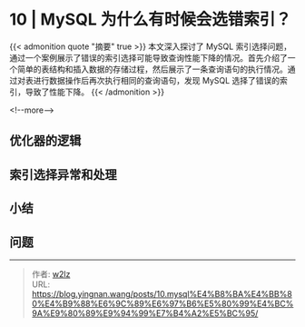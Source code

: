 # 10 | MySQL 为什么有时候会选错索引？


{{&lt; admonition quote &#34;摘要&#34; true &gt;}}
本文深入探讨了 MySQL 索引选择问题，通过一个案例展示了错误的索引选择可能导致查询性能下降的情况。首先介绍了一个简单的表结构和插入数据的存储过程，然后展示了一条查询语句的执行情况。通过对表进行数据操作后再次执行相同的查询语句，发现 MySQL 选择了错误的索引，导致了性能下降。
{{&lt; /admonition &gt;}}

&lt;!--more--&gt;

## 优化器的逻辑

## 索引选择异常和处理

## 小结

## 问题


---

> 作者: [w2lz](https://github.com/w2lz)  
> URL: https://blog.yingnan.wang/posts/10.mysql%E4%B8%BA%E4%BB%80%E4%B9%88%E6%9C%89%E6%97%B6%E5%80%99%E4%BC%9A%E9%80%89%E9%94%99%E7%B4%A2%E5%BC%95/  


